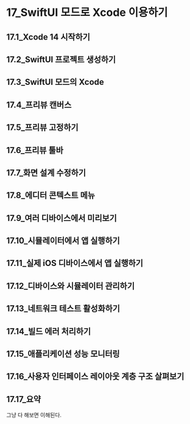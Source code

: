 # 17_SwiftUI 모드로 Xcode 이용하기

## 17.1_Xcode 14 시작하기

## 17.2_SwiftUI 프로젝트 생성하기

## 17.3_SwiftUI 모드의 Xcode

## 17.4\_프리뷰 캔버스

## 17.5\_프리뷰 고정하기

## 17.6\_프리뷰 툴바

## 17.7\_화면 설계 수정하기

## 17.8\_에디터 콘텍스트 메뉴

## 17.9\_여러 디바이스에서 미리보기

## 17.10\_시뮬레이터에서 앱 실행하기

## 17.11\_실제 iOS 디바이스에서 앱 실행하기

## 17.12\_디바이스와 시뮬레이터 관리하기

## 17.13\_네트워크 테스트 활성화하기

## 17.14\_빌드 에러 처리하기

## 17.15\_애플리케이션 성능 모니터링

## 17.16\_사용자 인터페이스 레이아웃 계층 구조 살펴보기

## 17.17\_요약

그냥 다 해보면 이해된다.
